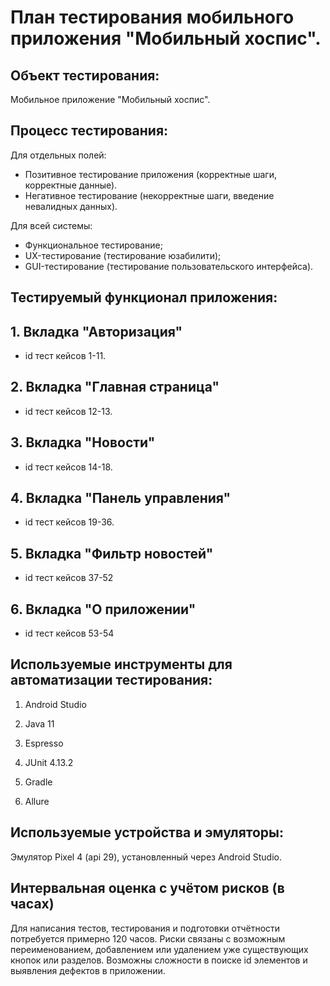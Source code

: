 # План тестирования мобильного приложения "Мобильный хоспис".

## Объект тестирования:

Мобильное приложение "Мобильный хоспис".

## Процесс тестирования:

Для отдельных полей:

- Позитивное тестирование приложения (корректные шаги, корректные данные).
- Негативное тестирование (некорректные шаги, введение невалидных данных).

Для всей системы:

- Функциональное тестирование;
- UX-тестирование (тестирование юзабилити);
- GUI-тестирование (тестирование пользовательского интерфейса).

## Тестируемый функционал приложения:

## 1. Вкладка "Авторизация"
 - id тест кейсов 1-11.

## 2. Вкладка "Главная страница"
- id тест кейсов 12-13.

## 3. Вкладка "Новости"
- id тест кейсов 14-18.

## 4. Вкладка "Панель управления"
- id тест кейсов 19-36.

## 5. Вкладка "Фильтр новостей"

- id тест кейсов 37-52

## 6. Вкладка "О приложении"
- id тест кейсов 53-54 

## Используемые инструменты для автоматизации тестирования:

1. Android Studio

2. Java 11

3. Espresso

4. JUnit 4.13.2

5. Gradle 

6. Allure

## Используемые устройства и эмуляторы:
Эмулятор Pixel 4 (api 29), установленный через Android Studio.

## Интервальная оценка с учётом рисков (в часах)

Для написания тестов, тестирования и подготовки отчётности потребуется примерно 120 часов. Риски связаны с возможным переименованием, добавлением или удалением уже существующих кнопок или разделов. Возможны сложности в поиске id элементов и выявления дефектов в приложении. 
